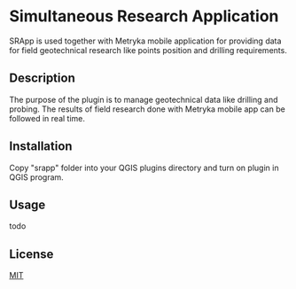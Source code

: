 # Simultaneous Research Application

SRApp is used together with Metryka mobile application for providing data for field geotechnical research like points
position and drilling requirements.

## Description

The purpose of the plugin is to manage geotechnical data like drilling and probing. The results of field research done
with Metryka mobile app can be followed in real time.

## Installation

Copy "srapp" folder into your QGIS plugins directory and turn on plugin in QGIS program.

## Usage

todo

## License

[MIT](https://choosealicense.com/licenses/mit/)